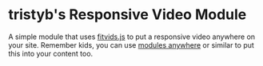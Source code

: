 tristyb's Responsive Video Module
=================================

A simple module that uses [fitvids.js](http://fitvidsjs.com/) to put a responsive video anywhere on your site. Remember kids, you can use [modules anywhere](http://www.nonumber.nl/extensions/modulesanywhere) or similar to put this into your content too.